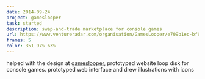 ```yaml
---
date: 2014-09-24
project: gameslooper
task: started
description: swap-and-trade marketplace for console games
url: https://www.ventureradar.com/organisation/GamesLooper/e709b1ec-bf66-4195-89ad-6fdf3883def3
frames: 5
color: 351 97% 63%
---
```


helped with the design at [gameslooper](https://www.ventureradar.com/organisation/GamesLooper/e709b1ec-bf66-4195-89ad-6fdf3883def3), prototyped website loop disk for console games. prototyped web interface and drew illustrations with icons
